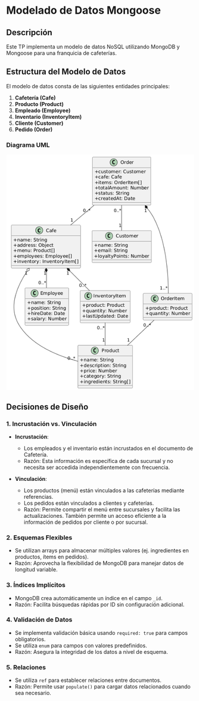 # Modelado de Datos Mongoose

## Descripción

Este TP implementa un modelo de datos NoSQL utilizando MongoDB y Mongoose para una franquicia de cafeterías.

## Estructura del Modelo de Datos

El modelo de datos consta de las siguientes entidades principales:

1. **Cafetería (Cafe)**
2. **Producto (Product)**
3. **Empleado (Employee)**
4. **Inventario (InventoryItem)**
5. **Cliente (Customer)**
6. **Pedido (Order)**

### Diagrama UML

![Diagrama UML del Modelo de Datos](./image.png)

## Decisiones de Diseño

### 1. Incrustación vs. Vinculación

- **Incrustación**:

  - Los empleados y el inventario están incrustados en el documento de Cafetería.
  - Razón: Esta información es específica de cada sucursal y no necesita ser accedida independientemente con frecuencia.

- **Vinculación**:

  - Los productos (menú) están vinculados a las cafeterías mediante referencias.
  - Los pedidos están vinculados a clientes y cafeterías.
  - Razón: Permite compartir el menú entre sucursales y facilita las actualizaciones. También permite un acceso eficiente a la información de pedidos por cliente o por sucursal.

### 2. Esquemas Flexibles

- Se utilizan arrays para almacenar múltiples valores (ej. ingredientes en productos, ítems en pedidos).
- Razón: Aprovecha la flexibilidad de MongoDB para manejar datos de longitud variable.

### 3. Índices Implícitos

- MongoDB crea automáticamente un índice en el campo `_id`.
- Razón: Facilita búsquedas rápidas por ID sin configuración adicional.

### 4. Validación de Datos

- Se implementa validación básica usando `required: true` para campos obligatorios.
- Se utiliza `enum` para campos con valores predefinidos.
- Razón: Asegura la integridad de los datos a nivel de esquema.

### 5. Relaciones

- Se utiliza `ref` para establecer relaciones entre documentos.
- Razón: Permite usar `populate()` para cargar datos relacionados cuando sea necesario.
